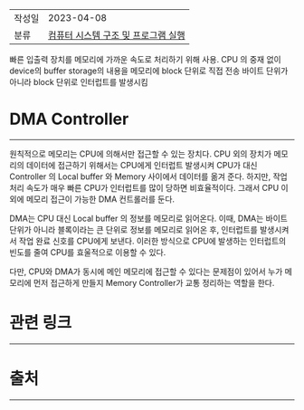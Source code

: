 |             |                     |
|:------------|:--------------------|
| 작성일         | 2023-04-08 |
|   분류        |       [컴퓨터 시스템 구조 및 프로그램 실행](%EC%BB%B4%ED%93%A8%ED%84%B0%20%EC%8B%9C%EC%8A%A4%ED%85%9C%20%EA%B5%AC%EC%A1%B0%20%EB%B0%8F%20%ED%94%84%EB%A1%9C%EA%B7%B8%EB%9E%A8%20%EC%8B%A4%ED%96%89.md)              |


빠른 입출력 장치를 메모리에 가까운 속도로 처리하기 위해 사용.
CPU 의 중재 없이 device의 buffer storage의 내용을 메모리에 block 단위로 직접 전송
바이트 단위가 아니라 block 단위로 인터럽트를 발생시킴

# DMA Controller
--- 
원칙적으로 메모리는 CPU에 의해서만 접근할 수 있는 장치다. CPU 외의 장치가 메모리의 데이터에 접근하기 위해서는 CPU에게 인터럽트 발생시켜 CPU가 대신 Controller 의 Local buffer 와  Memory 사이에서 데이터를 옮겨 준다. 하지만, 작업 처리 속도가 매우 빠른 CPU가 인터럽트를 많이 당하면 비효율적이다. 그래서 CPU 이외에 메모리 접근이 가능한 DMA 컨트롤러를 둔다.

DMA는 CPU 대신 Local buffer 의 정보를 메모리로 읽어온다. 이때, DMA는 바이트 단위가 아니라 블록이라는 큰 단위로 정보를 메모리로 읽어온 후, 인터럽트를 발생시켜서 작업 완료 신호를 CPU에게 보낸다. 이러한 방식으로 CPU에 발생하는 인터럽트의 빈도를 줄여 CPU를 효울적으로 이용할 수 있다.

다만, CPU와 DMA가 동시에 메인 메모리에 접근할 수 있다는 문제점이 있어서 누가 메모리에 먼저 접근하게 만들지 Memory Controller가 교통 정리하는 역할을 한다.

# 관련 링크
---


# 출처
---